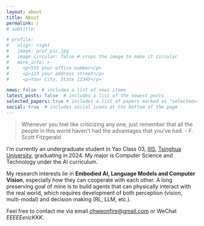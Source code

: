 ```yaml
---
layout: about
title: About
permalink: /
# subtitle: 

# profile:
#   align: right
#   image: prof_pic.jpg
#   image_circular: false # crops the image to make it circular
#   more_info: >
#     <p>555 your office number</p>
#     <p>123 your address street</p>
#     <p>Your City, State 12345</p>

news: false  # includes a list of news items
latest_posts: false  # includes a list of the newest posts
selected_papers: true # includes a list of papers marked as "selected={true}"
social: true  # includes social icons at the bottom of the page
---
```

> Whenever you feel like criticizing any one, just remember that all the people in this world haven’t had the advantages that you’ve had. - F. Scott Fitzgerald

I'm currently an undergraduate student in Yao Class 03, [IIIS](https://iiis.tsinghua.edu.cn/en/), [Tsinghua University](https://www.tsinghua.edu.cn/en/), graduating in 2024. My major is Computer Science and Technology under the AI curriculum.

My research interests lie in **Embodied AI, Language Models and Computer Vision**, especially how they can cooperate with each other. A long preserving goal of mine is to build agents that can physically interact with the real world, which requires development of both perception (vision, multi-modal) and decision making (RL, LLM, etc.).

Feel free to contact me via email [ohweonfire@gmail.com](mailto:ohweonfire@gmail.com) or WeChat *EEEEEericKKK*.